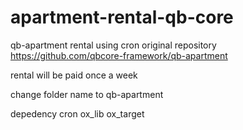 # apartment-rental-qb-core
qb-apartment rental using cron
original repository https://github.com/qbcore-framework/qb-apartment

rental will be paid once a week

change folder name to qb-apartment

depedency
cron
ox_lib
ox_target
